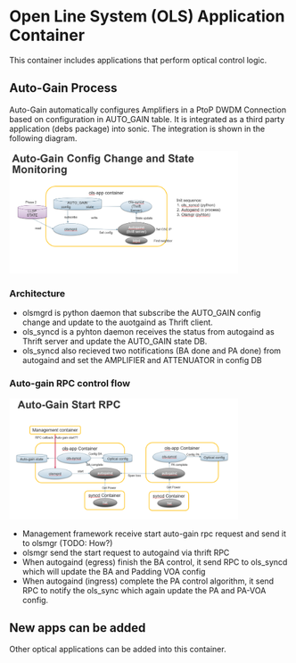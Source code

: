 # Open Line System (OLS) Application Container
This container includes applications that perform optical control logic. 
## Auto-Gain Process
Auto-Gain automatically configures Amplifiers in a PtoP DWDM Connection based on configuration in AUTO_GAIN table. It is integrated as a third party application (debs package) into sonic. The integration is shown in the following diagram.

<img src="./ols-app-container.png" alt="SONiC for optical transport white-box system" style="zoom: 40%;">

### Architecture

- olsmgrd is python daemon that subscribe the AUTO_GAIN config change and update to the auotgaind as Thrift client.
- ols_syncd is a pyhton daemon receives the status from autogaind as Thrift server and update the AUTO_GAIN state DB.
- ols_syncd also recieved two notifications (BA done and PA done) from autogaind and set the AMPLIFIER and ATTENUATOR in config DB

### Auto-gain RPC control flow
<img src="./auto-gain-rpc.png" alt="SONiC for optical transport white-box system" style="zoom: 40%;">

- Management framework receive start auto-gain rpc request and send it to olsmgr (TODO: How?)
- olsmgr send the start request to autogaind via thrift RPC
- When autogaind (egress) finish the BA control, it send RPC to ols_syncd which will update the BA and Padding VOA config
- When autogaind (ingress) complete the PA control algorithm, it send RPC to notify the ols_sync which again update the PA and PA-VOA config.


## New apps can be added
Other optical applications can be added into this container.